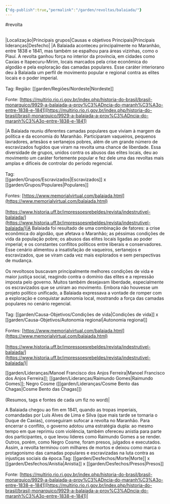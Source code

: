 ```yaml
---
{"dg-publish":true,"permalink":"/garden/revoltas/balaiada/"}
---
```


#revolta

|     |     |     |     |     |
| --- | --- | --- | --- | --- |
    
|Localização|Principais grupos|Causas e objetivos Principais|Principais lideranças|Desfecho|
|A Balaiada aconteceu principalmente no Maranhão, entre 1838 e 1841, mas também se espalhou para áreas vizinhas, como o Piauí. A revolta ganhou força no interior da província, em cidades como Caxias e Itapecuru-Mirim, locais marcados pela crise econômica do algodão e pela exploração das camadas populares. Esse caráter interiorano deu à Balaiada um perfil de movimento popular e regional contra as elites locais e o poder imperial.<br><br>Tag: Região: [[garden/Regiões/Nordeste\|Nordeste]]<br><br>Fonte: [https://multirio.rio.rj.gov.br/index.php/historia-do-brasil/brasil-monarquico/9929-a-balaiada-a-prov%C3%ADncia-do-maranh%C3%A3o-entre-1838-e-1841](https://multirio.rio.rj.gov.br/index.php/historia-do-brasil/brasil-monarquico/9929-a-balaiada-a-prov%C3%ADncia-do-maranh%C3%A3o-entre-1838-e-1841)

|A Balaiada reuniu diferentes camadas populares que viviam à margem da política e da economia do Maranhão. Participaram vaqueiros, pequenos lavradores, artesãos e sertanejos pobres, além de um grande número de escravizados fugidos que viram na revolta uma chance de liberdade. Essa diversidade de grupos, unidos contra os abusos das elites locais, deu ao movimento um caráter fortemente popular e fez dele uma das revoltas mais amplas e difíceis de controlar do período regencial.<br><br>Tag:<br>[[garden/Grupos/Escravizados\|Escravizados]] x [[garden/Grupos/Populares\|Populares]]<br><br>Fontes: [https://www.memorialvirtual.com/balaiada.html](https://www.memorialvirtual.com/balaiada.html)<br><br>[https://www.historia.uff.br/impressoesrebeldes/revista/indestrutivel-balaiada/](https://www.historia.uff.br/impressoesrebeldes/revista/indestrutivel-balaiada/)|A Balaiada foi resultado de uma combinação de fatores: a crise econômica do algodão, que afetava o Maranhão; as péssimas condições de vida da população pobre; os abusos das elites locais ligadas ao poder imperial; e os constantes conflitos políticos entre liberais e conservadores. Esse cenário alimentou a insatisfação de vaqueiros, sertanejos e escravizados, que se viram cada vez mais explorados e sem perspectivas de mudança.<br><br>Os revoltosos buscavam principalmente melhores condições de vida e maior justiça social, reagindo contra o domínio das elites e a repressão imposta pelo governo. Muitos também desejavam liberdade, especialmente os escravizados que se uniram ao movimento. Embora não houvesse um projeto político unificado, a Balaiada expressava a vontade de romper com a exploração e conquistar autonomia local, mostrando a força das camadas populares no cenário regencial.<br><br>Tag: [[garden/Causa-Objetivos/Condições de vida\|Condições de vida]] x [[garden/Causa-Objetivos/Autonomia regional\|Autonomia regional]]<br><br>Fontes: [https://www.memorialvirtual.com/balaiada.html](https://www.memorialvirtual.com/balaiada.html)<br><br>[https://www.historia.uff.br/impressoesrebeldes/revista/indestrutivel-balaiada/](https://www.historia.uff.br/impressoesrebeldes/revista/indestrutivel-balaiada/)|

[[garden/Lideranças/Manoel Francisco dos Anjos Ferreira\|Manoel Francisco dos Anjos Ferreira]]; [[garden/Lideranças/Raimundo Gomes\|Raimundo Gomes]]; Negro Cosme ([[garden/Lideranças/Cosme Bento das Chagas\|Cosme Bento das Chagas]])<br><br>(Resumos, tags e fontes de cada um fiz no word)|

A Balaiada chegou ao fim em 1841, quando as tropas imperiais, comandadas por Luís Alves de Lima e Silva (que mais tarde se tornaria o Duque de Caxias), conseguiram sufocar a revolta no Maranhão. Para encerrar o conflito, o governo adotou uma estratégia dupla: ao mesmo tempo em que reprimiu com violência, também ofereceu anistia para parte dos participantes, o que levou líderes como Raimundo Gomes a se render. Outros, porém, como Negro Cosme, foram presos, julgados e executados. Assim, a revolta terminou com milhares de mortos e deixou como marca o protagonismo das camadas populares e escravizadas na luta contra as injustiças sociais da época.Tag: [[garden/Desfechos/Morte\|Morte]] x [[garden/Desfechos/Anistia\|Anistia]] x [[garden/Desfechos/Presos\|Presos]]<br><br>Fonte: [https://multirio.rio.rj.gov.br/index.php/historia-do-brasil/brasil-monarquico/9929-a-balaiada-a-prov%C3%ADncia-do-maranh%C3%A3o-entre-1838-e-1841](https://multirio.rio.rj.gov.br/index.php/historia-do-brasil/brasil-monarquico/9929-a-balaiada-a-prov%C3%ADncia-do-maranh%C3%A3o-entre-1838-e-1841)|